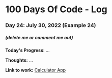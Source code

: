 # 100 Days Of Code - Log

### Day 24: July 30, 2022 (Example 24)
##### (delete me or comment me out)

**Today's Progress**: ...

**Thoughts:** ...

**Link to work:** [Calculator App](https://github.com/username/reponame)
